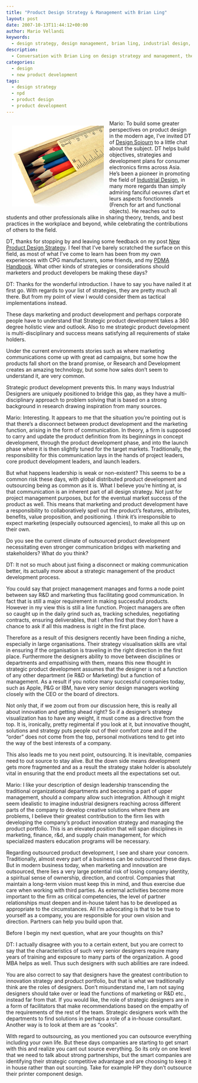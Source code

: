 ```yaml
---
title: "Product Design Strategy & Management with Brian Ling"
layout: post
date: 2007-10-13T11:44:12+00:00
author: Mario Vellandi
keywords:
  - design strategy, design management, brian ling, industrial design, product design, role, leadership, education, mba, product development, portfolio management
description:
  - Conversation with Brian Ling on design strategy and management, the role of industrial designers in executive leadership, education, and other topics
categories:
  - design
  - new product development
tags:
  - design strategy
  - npd
  - product design
  - product development
---
```

<img src="/images/2008/npd-designstrategy1.jpg" alt="visual metaphor for design strategy" hspace="15" vspace="15" align="left" />Mario: To build some greater perspectives on product design in the modern age, I&#8217;ve invited DT of [Design Sojourn](http://www.designsojourn.com/ "Design Sojourn website") to a little chat about the subject. DT helps build objectives, strategies and development plans for consumer electronics firms across Asia. He&#8217;s been a pioneer in promoting the field of  [Industrial Design](http://en.wikipedia.org/wiki/Industrial_design "Wikipedia article on industrial design"), in many more regards than simply admiring fanciful oeuvres d&#8217;art et leurs aspects fonctionnels (French for art and functional objects). He reaches out to students and other professionals alike in sharing theory, trends, and best practices in the workplace and beyond, while celebrating the contributions of others to the field.

DT, thanks for stopping by and leaving some feedback on my post [New Product Design Strategy](../new-product-design-strategy/). I feel that I&#8217;ve barely scratched the surface on this field, as most of what I&#8217;ve come to learn has been from my own experiences with CPG manufacturers, some friends, and my <a rel="nofollow" href="http://www.pdma.org/">PDMA</a> [Handbook](http://www.amazon.com/PDMA-Handbook-Product-Development-Second/dp/0471485241/ref=pd_bbs_sr_1/105-6197686-6153269?ie=UTF8&s=books&qid=1190140602&sr=8-1 "PDMA handbook of product development on Amazon"). What other kinds of strategies or considerations should marketers and product developers be making these days?

DT: Thanks for the wonderful introduction. I have to say you have nailed it at first go. With regards to your list of strategies, they are pretty much all there. But from my point of view I would consider them as tactical implementations instead.

These days marketing and product development and perhaps corporate people have to understand that Strategic product development takes a 360 degree holistic view and outlook. Also to me strategic product development is multi-disciplinary and success means satisfying all requirements of stake holders.

Under the current environments stories such as where marketing communications come up with great ad campaigns, but some how the products fall short on the brand promise, or Research and Development creates an amazing technology, but some how sales don&#8217;t seem to understand it, are very common.

Strategic product development prevents this. In many ways Industrial Designers are uniquely positioned to bridge this gap, as they have a multi-disciplinary approach to problem solving that is based on a strong background in research drawing inspiration from many sources.

Mario: Interesting. It appears to me that the situation you&#8217;re pointing out is that there&#8217;s a disconnect between product development and the marketing function, arising in the form of communication. In theory, a firm is supposed to carry and update the product definition from its beginnings in concept development, through the product development phase, and into the launch phase where it is then slightly tuned for the target markets. Traditionally, the responsibility for this communication lays in the hands of project leaders, core product development leaders, and launch leaders.

But what happens leadership is weak or non-existent? This seems to be a common risk these days, with global distributed product development and outsourcing being as common as it is. What I believe you&#8217;re hinting at, is that communication is an inherent part of all design strategy. Not just for project management purposes, but for the eventual market success of the product as well. This means that marketing and product development have a responsibility to collaboratively spell out the product&#8217;s features, attributes, benefits, value proposition, and positioning. I think it&#8217;s irresponsible to expect marketing (especially outsourced agencies), to make all this up on their own.

Do you see the current climate of outsourced product development necessitating even stronger communication bridges with marketing and stakeholders? What do you think?

DT: It not so much about just fixing a disconnect or making communication better, its actually more about a strategic management of the product development process.

You could say that project management manages and forms a node point between say R&D and marketing thus facilitating good communication. In fact that is still a major requirement in making successful products. However in my view this is still a line function. Project managers are often so caught up in the daily grind such as, tracking schedules, negotiating contracts, ensuring deliverables, that I often find that they don&#8217;t have a chance to ask if all this madness is right in the first place.

Therefore as a result of this designers recently have been finding a niche, especially in large organisations. Their strategy visualisation skills are vital in ensuring if the organisation is traveling in the right direction in the first place. Furthermore the designers ability to move between disciplines or departments and empathising with them, means this new thought in strategic product development assumes that the designer is not a function of any other department (ie R&D or Marketing) but a function of management. As a result if you notice many successful companies today, such as Apple, P&G or IBM, have very senior design managers working closely with the CEO or the board of directors.

Not only that, if we zoom out from our discussion here, this is really all about innovation and getting ahead right? So if a designer&#8217;s strategy visualization has to have any weight, it must come as a directive from the top. It is, ironically, pretty regimental if you look at it, but innovative thought, solutions and strategy puts people out of their comfort zone and if the &#8220;order&#8221; does not come from the top, personal motivations tend to get into the way of the best interests of a company.

This also leads me to you next point, outsourcing. It is inevitable, companies need to out source to stay alive. But the down side means development gets more fragmented and as a result the strategy stake holder is absolutely vital in ensuring that the end product meets all the expectations set out.

Mario: I like your description of design leadership transcending the traditional organizational departments and becoming a part of upper management, should a company allow such integration. Although it might seem idealistic to imagine industrial designers reaching across different parts of the company to develop creative solutions where there are problems, I believe their greatest contribution to the firm lies with developing the company&#8217;s product innovation strategy and managing the product portfolio. This is an elevated position that will span disciplines in marketing, finance, r&d, and supply chain management, for which specialized masters education programs will be necessary.

Regarding outsourced product development, I see and share your concern. Traditionally, almost every part of a business can be outsourced these days. But in modern business today, when marketing and innovation are outsourced, there lies a very large potential risk of losing company identity, a spiritual sense of ownership, direction, and control. Companies that maintain a long-term vision must keep this in mind, and thus exercise due care when working with third parties. As external activities become more important to the firm as critical competencies, the level of partner relationships must deepen and in-house talent has to be developed as appropriate to the circumstances. All I&#8217;m advocating is that to be true to yourself as a company, you are responsible for your own vision and direction. Partners can help you build upon that.

Before I begin my next question, what are your thoughts on this?

DT: I actually disagree with you to a certain extent, but you are correct to say that the characteristics of such very senior designers require many years of training and exposure to many parts of the organization. A good MBA helps as well. Thus such designers with such abilities are rare indeed.

You are also correct to say that designers have the greatest contribution to innovation strategy and product portfolio, but that is what we traditionally think are the roles of designers. Don&#8217;t misunderstand me, I am not saying designers should take over or lead the functions of marketing or R&D etc., instead far from that. If you would like, the role of strategic designers are in a form of facilitators that make recommendations based on the empathy of the requirements of the rest of the team. Strategic designers work with the departments to find solutions in perhaps a role of a in-house consultant. Another way is to look at them are as &#8220;cooks&#8221;.

With regard to outsourcing, as you mentioned you can outsource everything including your own life. But these days companies are starting to get smart with this and realize you cant out source everything. So its only on one level that we need to talk about strong partnerships, but the smart companies are identifying their strategic competitive advantage and are choosing to keep it in house rather than out sourcing. Take for example HP they don&#8217;t outsource their printer component design.
